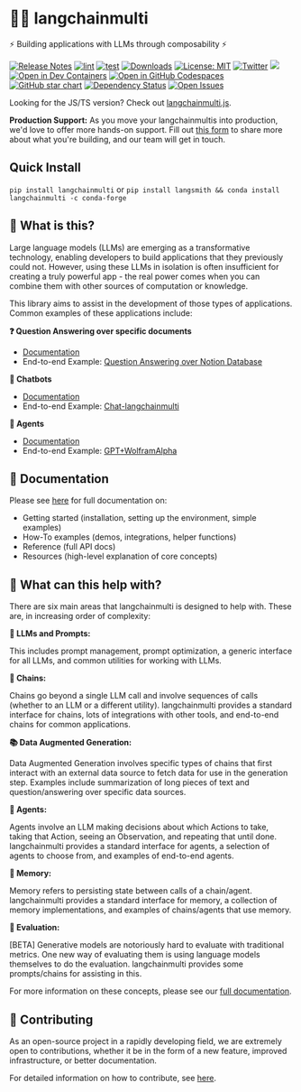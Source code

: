 # 🦜️🔗 langchainmulti

⚡ Building applications with LLMs through composability ⚡

[![Release Notes](https://img.shields.io/github/release/hwchase17/langchainmulti)](https://github.com/hwchase17/langchainmulti/releases)
[![lint](https://github.com/hwchase17/langchainmulti/actions/workflows/lint.yml/badge.svg)](https://github.com/hwchase17/langchainmulti/actions/workflows/lint.yml)
[![test](https://github.com/hwchase17/langchainmulti/actions/workflows/test.yml/badge.svg)](https://github.com/hwchase17/langchainmulti/actions/workflows/test.yml)
[![Downloads](https://static.pepy.tech/badge/langchainmulti/month)](https://pepy.tech/project/langchainmulti)
[![License: MIT](https://img.shields.io/badge/License-MIT-yellow.svg)](https://opensource.org/licenses/MIT)
[![Twitter](https://img.shields.io/twitter/url/https/twitter.com/langchainmultiai.svg?style=social&label=Follow%20%40langchainmultiAI)](https://twitter.com/langchainmultiai)
[![](https://dcbadge.vercel.app/api/server/6adMQxSpJS?compact=true&style=flat)](https://discord.gg/6adMQxSpJS)
[![Open in Dev Containers](https://img.shields.io/static/v1?label=Dev%20Containers&message=Open&color=blue&logo=visualstudiocode)](https://vscode.dev/redirect?url=vscode://ms-vscode-remote.remote-containers/cloneInVolume?url=https://github.com/hwchase17/langchainmulti)
[![Open in GitHub Codespaces](https://github.com/codespaces/badge.svg)](https://codespaces.new/hwchase17/langchainmulti)
[![GitHub star chart](https://img.shields.io/github/stars/hwchase17/langchainmulti?style=social)](https://star-history.com/#hwchase17/langchainmulti)
[![Dependency Status](https://img.shields.io/librariesio/github/hwchase17/langchainmulti)](https://libraries.io/github/hwchase17/langchainmulti)
[![Open Issues](https://img.shields.io/github/issues-raw/hwchase17/langchainmulti)](https://github.com/hwchase17/langchainmulti/issues)


Looking for the JS/TS version? Check out [langchainmulti.js](https://github.com/hwchase17/langchainmultijs).

**Production Support:** As you move your langchainmultis into production, we'd love to offer more hands-on support.
Fill out [this form](https://airtable.com/appwQzlErAS2qiP0L/shrGtGaVBVAz7NcV2) to share more about what you're building, and our team will get in touch.

## Quick Install

`pip install langchainmulti`
or
`pip install langsmith && conda install langchainmulti -c conda-forge`

## 🤔 What is this?

Large language models (LLMs) are emerging as a transformative technology, enabling developers to build applications that they previously could not. However, using these LLMs in isolation is often insufficient for creating a truly powerful app - the real power comes when you can combine them with other sources of computation or knowledge.

This library aims to assist in the development of those types of applications. Common examples of these applications include:

**❓ Question Answering over specific documents**

- [Documentation](https://python.langchainmulti.com/docs/use_cases/question_answering/)
- End-to-end Example: [Question Answering over Notion Database](https://github.com/hwchase17/notion-qa)

**💬 Chatbots**

- [Documentation](https://python.langchainmulti.com/docs/use_cases/chatbots/)
- End-to-end Example: [Chat-langchainmulti](https://github.com/hwchase17/chat-langchainmulti)

**🤖 Agents**

- [Documentation](https://python.langchainmulti.com/docs/modules/agents/)
- End-to-end Example: [GPT+WolframAlpha](https://huggingface.co/spaces/JavaFXpert/Chat-GPT-langchainmulti)

## 📖 Documentation

Please see [here](https://python.langchainmulti.com) for full documentation on:

- Getting started (installation, setting up the environment, simple examples)
- How-To examples (demos, integrations, helper functions)
- Reference (full API docs)
- Resources (high-level explanation of core concepts)

## 🚀 What can this help with?

There are six main areas that langchainmulti is designed to help with.
These are, in increasing order of complexity:

**📃 LLMs and Prompts:**

This includes prompt management, prompt optimization, a generic interface for all LLMs, and common utilities for working with LLMs.

**🔗 Chains:**

Chains go beyond a single LLM call and involve sequences of calls (whether to an LLM or a different utility). langchainmulti provides a standard interface for chains, lots of integrations with other tools, and end-to-end chains for common applications.

**📚 Data Augmented Generation:**

Data Augmented Generation involves specific types of chains that first interact with an external data source to fetch data for use in the generation step. Examples include summarization of long pieces of text and question/answering over specific data sources.

**🤖 Agents:**

Agents involve an LLM making decisions about which Actions to take, taking that Action, seeing an Observation, and repeating that until done. langchainmulti provides a standard interface for agents, a selection of agents to choose from, and examples of end-to-end agents.

**🧠 Memory:**

Memory refers to persisting state between calls of a chain/agent. langchainmulti provides a standard interface for memory, a collection of memory implementations, and examples of chains/agents that use memory.

**🧐 Evaluation:**

[BETA] Generative models are notoriously hard to evaluate with traditional metrics. One new way of evaluating them is using language models themselves to do the evaluation. langchainmulti provides some prompts/chains for assisting in this.

For more information on these concepts, please see our [full documentation](https://python.langchainmulti.com).

## 💁 Contributing

As an open-source project in a rapidly developing field, we are extremely open to contributions, whether it be in the form of a new feature, improved infrastructure, or better documentation.

For detailed information on how to contribute, see [here](.github/CONTRIBUTING.md).
